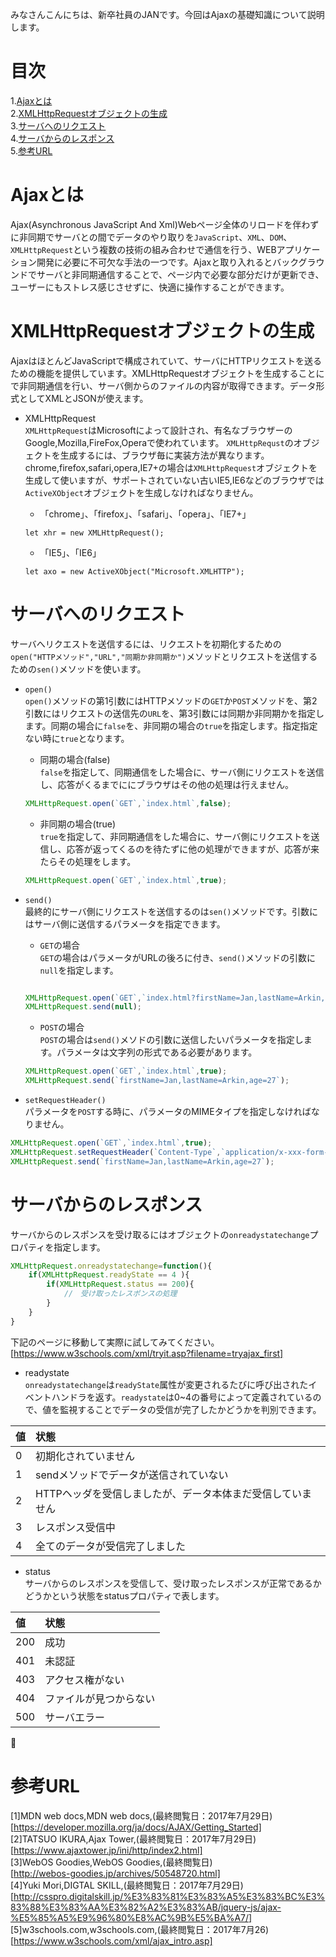 みなさんこんにちは、新卒社員のJANです。今回はAjaxの基礎知識について説明します。


# 目次

1.[Ajaxとは](#Ajax)<br>
2.[XMLHttpRequestオブジェクトの生成](#XHR)<br>
3.[サーバへのリクエスト](#Request)<br>
4.[サーバからのレスポンス](#Response)<br>
5.[参考URL](#reference)<br>

<a id="Ajax"></a>
# Ajaxとは
 Ajax(Asynchronous JavaScript And Xml)Webページ全体のリロードを伴わずに非同期でサーバとの間でデータのやり取りを`JavaScript`、`XML`、`DOM`、`XMLHttpRequest`という複数の技術の組み合わせで通信を行う、WEBアプリケーション開発に必要に不可欠な手法の一つです。Ajaxと取り入れるとバックグラウンドでサーバと非同期通信することで、ページ内で必要な部分だけが更新でき、ユーザーにもストレス感じさせずに、快適に操作することができます。

<a id="XHR"></a>
 # XMLHttpRequestオブジェクトの生成
AjaxはほとんどJavaScriptで構成されていて、サーバにHTTPリクエストを送るための機能を提供しています。XMLHttpRequestオブジェクトを生成することにで非同期通信を行い、サーバ側からのファイルの内容が取得できます。データ形式としてXMLとJSONが使えます。


* XMLHttpRequest<br>
`XMLHttpRequest`はMicrosoftによって設計され、有名なブラウザーのGoogle,Mozilla,FireFox,Operaで使われています。
`XMLHttpRequst`のオブジェクトを生成するには、ブラウザ毎に実装方法が異なります。
chrome,firefox,safari,opera,IE7+の場合は`XMLHttpRequest`オブジェクトを生成して使いますが、サポートされていない古いIE5,IE6などのブラウザでは`ActiveXObject`オブジェクトを生成しなければなりません。

    * 「chrome」、「firefox」、「safari」、「opera」、「IE7+」

    ```
    let xhr = new XMLHttpRequest();
    ```
    
    * 「IE5」、「IE6」

    ```
    let axo = new ActiveXObject("Microsoft.XMLHTTP");
    ```
<a id="Request"></a>
# サーバへのリクエスト
サーバへリクエストを送信するには、リクエストを初期化するための`open("HTTPメソッド","URL","同期か非同期か")`メソッドとリクエストを送信するための`sen()`メソッドを使います。

* `open()`<br>
`open()`メソッドの第1引数にはHTTPメソッドの`GET`か`POST`メソッドを、第2引数にはリクエストの送信先の`URL`を、第3引数には同期か非同期かを指定します。同期の場合に`false`を、非同期の場合の`true`を指定します。指定指定ない時に`true`となります。

    * 同期の場合(false)<br>
`false`を指定して、同期通信をした場合に、サーバ側にリクエストを送信し、応答がくるまでににブラウザはその他の処理は行えません。

    ```JavaScript:ajaxopen.js
    XMLHttpRequest.open(`GET`,`index.html`,false);
    ``` 

    * 非同期の場合(true)<br>
`true`を指定して、非同期通信をした場合に、サーバ側にリクエストを送信し、応答が返ってくるのを待たずに他の処理ができますが、応答が来たらその処理をします。

    ```JavaScript:ajaxopen.js
    XMLHttpRequest.open(`GET`,`index.html`,true);
    ```


* `send()`<br>
最終的にサーバ側にリクエストを送信するのは`sen()`メソッドです。引数にはサーバ側に送信するパラメータを指定できます。
    * `GET`の場合<br>
    `GET`の場合はパラメータがURLの後ろに付き、`send()`メソッドの引数に`null`を指定します。

    ```JavaScript:ajaxsend.js

    XMLHttpRequest.open(`GET`,`index.html?firstName=Jan,lastName=Arkin,age=27`,true);
    XMLHttpRequest.send(null);

    ```

    * `POST`の場合<br>
    `POST`の場合は`send()`メソドの引数に送信したいパラメータを指定します。パラメータは文字列の形式である必要があります。

    ```JavaScript:ajaxsend.js
    XMLHttpRequest.open(`GET`,`index.html`,true);
    XMLHttpRequest.send(`firstName=Jan,lastName=Arkin,age=27`);
    ```

* `setRequestHeader()`<br>
パラメータを`POST`する時に、パラメータのMIMEタイプを指定しなければなりません。

```JavaScript:ajaxsetrequestheader.js
XMLHttpRequest.open(`GET`,`index.html`,true);
XMLHttpRequest.setRequestHeader(`Content-Type`,`application/x-xxx-form-urlencoded`);
XMLHttpRequest.send(`firstName=Jan,lastName=Arkin,age=27`);
```
<a id="Response"></a>
# サーバからのレスポンス
サーバからのレスポンスを受け取るにはオブジェクトの`onreadystatechange`プロパティを指定します。

```JavaScript:ajaxonreadystatechange.js
XMLHttpRequest.onreadystatechange=function(){
    if(XMLHttpRequest.readyState == 4 ){
        if(XMLHttpRequest.status == 200){
            //　受け取ったレスポンスの処理
        }
    }
}
```
下記のページに移動して実際に試してみてください。<br>[https://www.w3schools.com/xml/tryit.asp?filename=tryajax_first]

* readystate<br>
`onreadystatechange`は`readyState`属性が変更されるたびに呼び出されたイベントハンドラを返す。`readystate`は0~4の番号によって定義されているので、値を監視することでデータの受信が完了したかどうかを判別できます。

|値|状態|
|:---|:---|
|0|初期化されていません|
|1|sendメソッドでデータが送信されていない|
|2|HTTPヘッダを受信しましたが、データ本体まだ受信していません|
|3|レスポンス受信中|
|4|全てのデータが受信完了しました|

* status<br>
サーバからのレスポンスを受信して、受け取ったレスポンスが正常であるかどうかという状態をstatusプロパティで表します。

|値|状態|
|:---|:---|
|200|成功|
|401|未認証|
|403|アクセス権がない|
|404|ファイルが見つからない|
|500|サーバエラー|

<a id="reference"></a>
# 参考URL
[1]MDN web docs,MDN web docs,(最終閲覧日：2017年7月29日)<br>[https://developer.mozilla.org/ja/docs/AJAX/Getting_Started]<br>
[2]TATSUO IKURA,Ajax Tower,(最終閲覧日：2017年7月29日)<br>[https://www.ajaxtower.jp/ini/http/index2.html]<br>
[3]WebOS Goodies,WebOS Goodies,(最終閲覧日)<br>[http://webos-goodies.jp/archives/50548720.html]<br>
[4]Yuki Mori,DIGTAL SKILL,(最終閲覧日：2017年7月29日)<br>[http://csspro.digitalskill.jp/%E3%83%81%E3%83%A5%E3%83%BC%E3%83%88%E3%83%AA%E3%82%A2%E3%83%AB/jquery-js/ajax-%E5%85%A5%E9%96%80%E8%AC%9B%E5%BA%A7/]<br>
[5]w3schools.com,w3schools.com,(最終閲覧日：2017年7月26)<br>
[https://www.w3schools.com/xml/ajax_intro.asp]<br>
